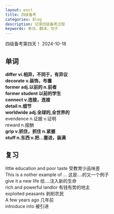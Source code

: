 ```yaml
---
layout: post
title: 四级备考
categories: Blog
description: 记录四级备考过程
keywords: 单词，翻译，句子
---    
```

四级备考第四天！ 2024-10-18  

## 单词
**differ vi.相异，不同于，有异议**  
**decorate v.装饰，布置**  
**former adj.以前的 n.前者**  
**former student 以前的学生**  
**connect v.连接，连接**  
**detail n.细节**  
**worldwide adj.全球的,全世界的**  
evendence n.证据  v.证明  
reward n.报酬  
**grip v.抓住，抓住 n.紧握**  
**stuff n.东西 v.把...塞进，装满**  
## 复习
little education and poor taste 受教育少品味差  
This is a nother example of ... 这是....的又一个例子  
give it a new life   给....注入新的生命  
rich and powerful landlor  有钱有势的地主  
exploited peasants  剥削农民  
A few years ago 几年前  
introduce into 被引进   



